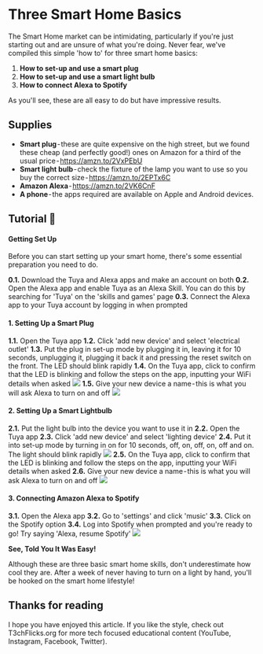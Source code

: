# Three Smart Home Basics
The Smart Home market can be intimidating, particularly if you're just starting out and are unsure of what you're doing. Never fear, we've compiled this simple 'how to' for three smart home basics:
1. **How to set-up and use a smart plug**
2. **How to set-up and use a smart light bulb**
3. **How to connect Alexa to Spotify**

As you'll see, these are all easy to do but have impressive results.

## Supplies
* **Smart plug** - these are quite expensive on the high street, but we found these cheap (and perfectly good!) ones on Amazon for a third of the usual price - https://amzn.to/2VxPEbU
* **Smart light bulb** - check the fixture of the lamp you want to use so you buy the correct size - https://amzn.to/2EPTx6C
* **Amazon Alexa** - https://amzn.to/2VK6CnF
* **A phone** - the apps required are available on Apple and Android devices. 

## Tutorial 🤖
#### Getting Set Up
Before you can start setting up your smart home, there's some essential preparation you need to do.

**0.1.** Download the Tuya and Alexa apps and make an account on both
**0.2.** Open the Alexa app and enable Tuya as an Alexa Skill. You can do this by searching for 'Tuya' on the 'skills and games' page
**0.3.** Connect the Alexa app to your Tuya account by logging in when prompted

#### 1. Setting Up a Smart Plug
**1.1.** Open the Tuya app
**1.2.** Click 'add new device' and select 'electrical outlet'
**1.3.** Put the plug in set-up mode by plugging it in, leaving it for 10 seconds, unplugging it, plugging it back it and pressing the reset switch on the front. The LED should blink rapidly
**1.4.** On the Tuya app, click to confirm that the LED is blinking and follow the steps on the app, inputting your WiFi details when asked
![](https://cdn-images-1.medium.com/max/1200/1*3BXUg_IDRJpdOhoHZd821A.png)
**1.5.** Give your new device a name - this is what you will ask Alexa to turn on and off
![](https://cdn-images-1.medium.com/max/1200/1*_NfUqUIx4APx5iTWnBjceg.png)

#### 2. Setting Up a Smart Lightbulb
**2.1.** Put the light bulb into the device you want to use it in
**2.2.** Open the Tuya app
**2.3.** Click 'add new device' and select 'lighting device'
**2.4.** Put it into set-up mode by turning in on for 10 seconds, off, on, off, on, off and on. The light should blink rapidly
![](https://cdn-images-1.medium.com/max/1200/1*lyUwe27e1YVfsj0u2DLeTg.png)
**2.5.** On the Tuya app, click to confirm that the LED is blinking and follow the steps on the app, inputting your WiFi details when asked
**2.6.** Give your new device a name - this is what you will ask Alexa to turn on and off
![](https://cdn-images-1.medium.com/max/1200/1*3IJVXsm7oc0OApr9BKNHAA.png)

#### 3. Connecting Amazon Alexa to Spotify
**3.1.** Open the Alexa app
**3.2.** Go to 'settings' and click 'music'
**3.3.** Click on the Spotify option
**3.4.** Log into Spotify when prompted and you're ready to go! Try saying 'Alexa, resume Spotify'
![](https://cdn-images-1.medium.com/max/1200/1*LqyB5L03AR3jPw9KCc6t4Q.png)

**See, Told You It Was Easy!**

Although these are three basic smart home skills, don't underestimate how cool they are. After a week of never having to turn on a light by hand, you'll be hooked on the smart home lifestyle!

## Thanks for reading
I hope you have enjoyed this article. If you like the style, check out T3chFlicks.org for more tech focused educational content (YouTube, Instagram, Facebook, Twitter).
